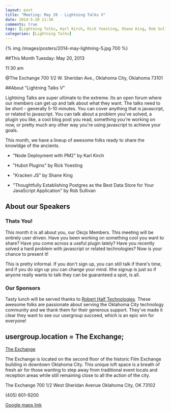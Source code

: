 ```yaml
---
layout: post
title: "Meeting: May 20 - Lightning Talks V"
date: 2014-5-20 11:30
comments: true
tags: [Lightning Talks, Karl Kirch, Rick Yoesting, Shane King, Rob Sullivan]
categories: [Lightning Talks]
---
```

{% img /images/posters/2014-may-lightning-5.jpg 700 %}

##This Month
Tuesday: May 20, 2013 

11:30 am

@The Exchange
700 1/2 W. Sheridan Ave.,
Oklahoma City, Oklahoma
73101


##About "Lightning Talks V"

Lightning Talks are super ultimate to the extreme. Its an open forum where our members can get up and talk about what they want. The talks need to be short - generally 5-10 minutes. You can cover anything that is javascript, or related to javascript. You can talk about a problem you've solved, a plugin you like, a cool blog post you read, something you're working on now, or pretty much any other way you're using javascript to achieve your goals.

This month, we have a lineup of awesome folks ready to share the knowldge of the ancients.

* "Node Deployment with PM2" by Karl Kirch

* "Hubot Plugins" by Rick Yoesting

* "Kracken JS" by Shane King

* "Thoughtfully Establishing Postgres as the Best Data Store for Your JavaScript Application" by Rob Sullivan


<!-- more -->

## About our Speakers

### Thats You!
This month it is all about you, our Okcjs Members. This meeting will be entirely user driven. Have you been working on something cool you want to share? Have you come across a useful plugin lately? Have you recently solved a hard problem with javascript or related technologies? Now is your chance to present it! 

This is pretty informal. If you don't sign up, you can still talk if there's time, and if you do sign up you can change your mind. Ithe signup is just so if anyone really wants to talk they can be guaranteed a spot, is all.

### Our Sponsors
Tasty lunch will be served thanks to [Robert Half Technologies](http://www.roberthalftechnology.com/). These awesome folks are passionate about serving the Oklahoma City technology community and we thank them for their generous support. They've made it clear they want to see our usergroup succeed, which is an epic win for everyone!

## usergroup.location = The Exchange;


[The Exchange](http://www.exchangeokc.com/) 

The Exchange is located on the second floor of the historic Film Exchange building in downtown Oklahoma City.  This unique loft space is a breath of fresh air for those wanting to step away from traditional event locals and reception areas while still remaining close to all the action of the city.

The Exchange
700 1/2 West Sheridan Avenue
Oklahoma City, OK 73102

(405) 601-9200    


[Google maps link](https://maps.google.com/maps?q=+700+West+Sheridan+Avenue+Oklahoma+City,+OK+73102&hl=en&sll=37.0625,-95.677068&sspn=83.75977,57.919922&hnear=700+W+Sheridan+Ave,+Oklahoma+City,+Oklahoma+73102&t=m&z=17)

